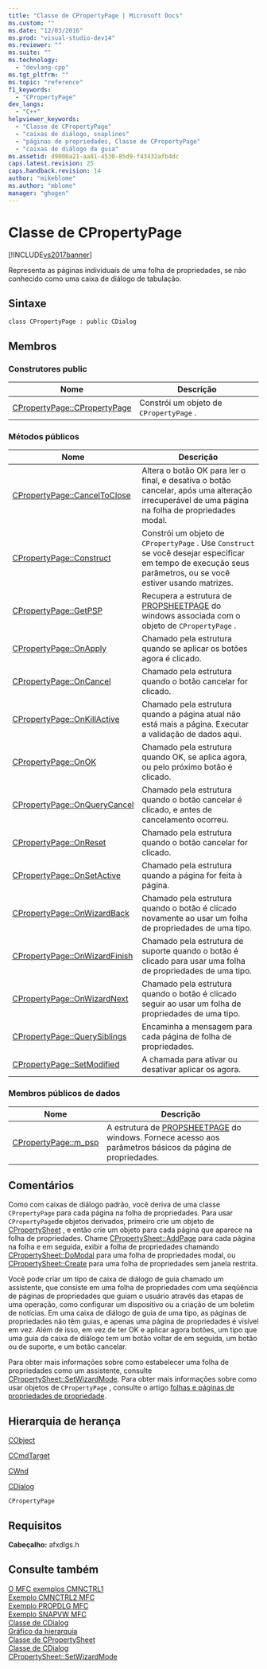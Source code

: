 ```yaml
---
title: "Classe de CPropertyPage | Microsoft Docs"
ms.custom: ""
ms.date: "12/03/2016"
ms.prod: "visual-studio-dev14"
ms.reviewer: ""
ms.suite: ""
ms.technology: 
  - "devlang-cpp"
ms.tgt_pltfrm: ""
ms.topic: "reference"
f1_keywords: 
  - "CPropertyPage"
dev_langs: 
  - "C++"
helpviewer_keywords: 
  - "Classe de CPropertyPage"
  - "caixas de diálogo, snaplines"
  - "páginas de propriedades, Classe de CPropertyPage"
  - "caixas de diálogo da guia"
ms.assetid: d9000a21-aa81-4530-85d9-f43432afb4dc
caps.latest.revision: 25
caps.handback.revision: 14
author: "mikeblome"
ms.author: "mblome"
manager: "ghogen"
---
```

# Classe de CPropertyPage
[!INCLUDE[vs2017banner](../../assembler/inline/includes/vs2017banner.md)]

Representa as páginas individuais de uma folha de propriedades, se não conhecido como uma caixa de diálogo de tabulação.  
  
## Sintaxe  
  
```  
class CPropertyPage : public CDialog  
```  
  
## Membros  
  
### Construtores public  
  
|Nome|Descrição|  
|----------|---------------|  
|[CPropertyPage::CPropertyPage](../Topic/CPropertyPage::CPropertyPage.md)|Constrói um objeto de `CPropertyPage` .|  
  
### Métodos públicos  
  
|Nome|Descrição|  
|----------|---------------|  
|[CPropertyPage::CancelToClose](../Topic/CPropertyPage::CancelToClose.md)|Altera o botão OK para ler o final, e desativa o botão cancelar, após uma alteração irrecuperável de uma página na folha de propriedades modal.|  
|[CPropertyPage::Construct](../Topic/CPropertyPage::Construct.md)|Constrói um objeto de `CPropertyPage` .  Use `Construct` se você desejar especificar em tempo de execução seus parâmetros, ou se você estiver usando matrizes.|  
|[CPropertyPage::GetPSP](../Topic/CPropertyPage::GetPSP.md)|Recupera a estrutura de [PROPSHEETPAGE](http://msdn.microsoft.com/library/windows/desktop/bb774548) do windows associada com o objeto de `CPropertyPage` .|  
|[CPropertyPage::OnApply](../Topic/CPropertyPage::OnApply.md)|Chamado pela estrutura quando se aplicar os botões agora é clicado.|  
|[CPropertyPage::OnCancel](../Topic/CPropertyPage::OnCancel.md)|Chamado pela estrutura quando o botão cancelar for clicado.|  
|[CPropertyPage::OnKillActive](../Topic/CPropertyPage::OnKillActive.md)|Chamado pela estrutura quando a página atual não está mais a página.  Executar a validação de dados aqui.|  
|[CPropertyPage::OnOK](../Topic/CPropertyPage::OnOK.md)|Chamado pela estrutura quando OK, se aplica agora, ou pelo próximo botão é clicado.|  
|[CPropertyPage::OnQueryCancel](../Topic/CPropertyPage::OnQueryCancel.md)|Chamado pela estrutura quando o botão cancelar é clicado, e antes de cancelamento ocorreu.|  
|[CPropertyPage::OnReset](../Topic/CPropertyPage::OnReset.md)|Chamado pela estrutura quando o botão cancelar for clicado.|  
|[CPropertyPage::OnSetActive](../Topic/CPropertyPage::OnSetActive.md)|Chamado pela estrutura quando a página for feita à página.|  
|[CPropertyPage::OnWizardBack](../Topic/CPropertyPage::OnWizardBack.md)|Chamado pela estrutura quando o botão é clicado novamente ao usar um folha de propriedades de uma tipo.|  
|[CPropertyPage::OnWizardFinish](../Topic/CPropertyPage::OnWizardFinish.md)|Chamado pela estrutura de suporte quando o botão é clicado para usar uma folha de propriedades de uma tipo.|  
|[CPropertyPage::OnWizardNext](../Topic/CPropertyPage::OnWizardNext.md)|Chamado pela estrutura quando o botão é clicado seguir ao usar um folha de propriedades de uma tipo.|  
|[CPropertyPage::QuerySiblings](../Topic/CPropertyPage::QuerySiblings.md)|Encaminha a mensagem para cada página de folha de propriedades.|  
|[CPropertyPage::SetModified](../Topic/CPropertyPage::SetModified.md)|A chamada para ativar ou desativar aplicar os agora.|  
  
### Membros públicos de dados  
  
|Nome|Descrição|  
|----------|---------------|  
|[CPropertyPage::m\_psp](../Topic/CPropertyPage::m_psp.md)|A estrutura de [PROPSHEETPAGE](http://msdn.microsoft.com/library/windows/desktop/bb774548) do windows.  Fornece acesso aos parâmetros básicos da página de propriedades.|  
  
## Comentários  
 Como com caixas de diálogo padrão, você deriva de uma classe `CPropertyPage` para cada página na folha de propriedades.  Para usar `CPropertyPage`de objetos derivados, primeiro crie um objeto de [CPropertySheet](../../mfc/reference/cpropertysheet-class.md) , e então crie um objeto para cada página que aparece na folha de propriedades.  Chame [CPropertySheet::AddPage](../Topic/CPropertySheet::AddPage.md) para cada página na folha e em seguida, exibir a folha de propriedades chamando [CPropertySheet::DoModal](../Topic/CPropertySheet::DoModal.md) para uma folha de propriedades modal, ou [CPropertySheet::Create](../Topic/CPropertySheet::Create.md) para uma folha de propriedades sem janela restrita.  
  
 Você pode criar um tipo de caixa de diálogo de guia chamado um assistente, que consiste em uma folha de propriedades com uma seqüência de páginas de propriedades que guiam o usuário através das etapas de uma operação, como configurar um dispositivo ou a criação de um boletim de notícias.  Em uma caixa de diálogo de guia de uma tipo, as páginas de propriedades não têm guias, e apenas uma página de propriedades é visível em vez.  Além de isso, em vez de ter OK e aplicar agora botões, um tipo que uma guia da caixa de diálogo tem um botão voltar de em seguida, um botão ou de suporte, e um botão cancelar.  
  
 Para obter mais informações sobre como estabelecer uma folha de propriedades como um assistente, consulte [CPropertySheet::SetWizardMode](../Topic/CPropertySheet::SetWizardMode.md).  Para obter mais informações sobre como usar objetos de `CPropertyPage` , consulte o artigo [folhas e páginas de propriedades de propriedade](../../mfc/property-sheets-and-property-pages-in-mfc.md).  
  
## Hierarquia de herança  
 [CObject](../Topic/CObject%20Class.md)  
  
 [CCmdTarget](../Topic/CCmdTarget%20Class.md)  
  
 [CWnd](../Topic/CWnd%20Class.md)  
  
 [CDialog](../../mfc/reference/cdialog-class.md)  
  
 `CPropertyPage`  
  
## Requisitos  
 **Cabeçalho:** afxdlgs.h  
  
## Consulte também  
 [O MFC exemplos CMNCTRL1](../../top/visual-cpp-samples.md)   
 [Exemplo CMNCTRL2 MFC](../../top/visual-cpp-samples.md)   
 [Exemplo PROPDLG MFC](../../top/visual-cpp-samples.md)   
 [Exemplo SNAPVW MFC](../../top/visual-cpp-samples.md)   
 [Classe de CDialog](../../mfc/reference/cdialog-class.md)   
 [Gráfico da hierarquia](../../mfc/hierarchy-chart.md)   
 [Classe de CPropertySheet](../../mfc/reference/cpropertysheet-class.md)   
 [Classe de CDialog](../../mfc/reference/cdialog-class.md)   
 [CPropertySheet::SetWizardMode](../Topic/CPropertySheet::SetWizardMode.md)